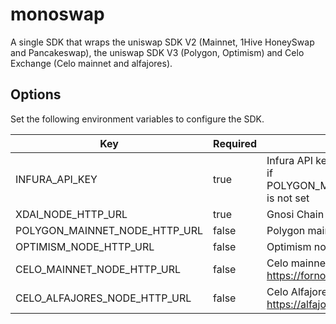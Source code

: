 # monoswap

A single SDK that wraps the uniswap SDK V2 (Mainnet, 1Hive HoneySwap and Pancakeswap), the uniswap SDK V3 (Polygon, Optimism) and Celo Exchange (Celo mainnet and alfajores).

## Options
Set the following environment variables to configure the SDK.

| Key                           | Required | Description                                                                        |
|-------------------------------|----------|------------------------------------------------------------------------------------|
| INFURA_API_KEY                | true     | Infura API key, enable polygon mainnet if POLYGON_MAINNET_NODE_HTTP_URL is not set |
| XDAI_NODE_HTTP_URL            | true     | Gnosi Chain node url                                                               |
| POLYGON_MAINNET_NODE_HTTP_URL | false    | Polygon mainnet node url                                                           |
| OPTIMISM_NODE_HTTP_URL        | false    | Optimism node url                                                                  |
| CELO_MAINNET_NODE_HTTP_URL    | false    | Celo mainnet node url. Default: https://forno.celo.org                             |
| CELO_ALFAJORES_NODE_HTTP_URL  | false    | Celo Alfajores node url. Default: https://alfajores-forno.celo-testnet.org         |


